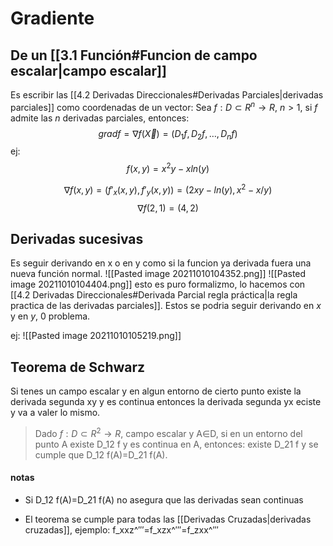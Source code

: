 # Gradiente

## De un [[3.1 Función#Funcion de campo escalar|campo escalar]]
Es escribir las [[4.2 Derivadas Direccionales#Derivadas Parciales|derivadas parciales]] como coordenadas de un vector:
   Sea $f:D⊂R^n→R$, $n>1$, si $f$ admite las $n$ derivadas parciales, entonces: 
   $$grad f=∇ f(\vec X)=(D_1 f,D_2 f,…,D_n f)$$
   ej: 
$$f(x,y)=x^2 y-x ln⁡(y)$$

$$∇f(x,y)=(f'_x (x,y),f'_y (x,y))=(2xy-ln⁡(y),x^2-x/y)$$
$$
∇f(2,1)=(4,2)$$


## Derivadas sucesivas
Es seguir derivando en x o en y como si la funcion ya derivada fuera una nueva función normal.
![[Pasted image 20211010104352.png]]
![[Pasted image 20211010104404.png]]
esto es puro formalizmo, lo hacemos con [[4.2 Derivadas Direccionales#Derivada Parcial regla práctica|la regla practica de las derivadas parciales]]. Estos se podria seguir derivando en $x$ y en $y$, 0 problema.

ej: ![[Pasted image 20211010105219.png]]

## Teorema de Schwarz
Si tenes un campo escalar y en algun entorno de cierto punto existe la derivada segunda xy y es continua entonces la derivada segunda yx eciste y va a valer lo mismo.
> Dado $f:D⊂R^2→R$, campo escalar y A∈D, si en un entorno del punto A existe D_12 f y es continua en A, entonces:
> existe D_21 f y se cumple que D_12 f(A)=D_21 f(A).


#### notas
- Si D_12 f(A)=D_21 f(A) no asegura que las derivadas sean continuas

- El teorema se cumple para todas las [[Derivadas Cruzadas|derivadas cruzadas]], ejemplo: f_xxz^′′′=f_xzx^′′′=f_zxx^′′′